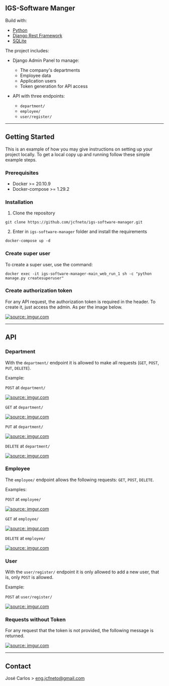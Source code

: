 ## IGS-Software Manger

Build with:

- [Python](https://www.python.org/)
- [Django Rest Framework](https://www.django-rest-framework.org/)
- [SQLite](https://www.sqlite.org/index.html)

The project includes:

- Django Admin Panel to manage:
   - The company's departments
   - Employee data
   - Application users
   - Token generation for API access


- API with three endpoints:
  - `department/`
  - `employee/`
  - `user/register/` 

---
## Getting Started

This is an example of how you may give instructions on setting up your project locally. 
To get a local copy up and running follow these simple example steps.

### Prerequisites

- Docker >= 20.10.9
- Docker-compose >= 1.29.2

### Installation

1. Clone the repository
```
git clone https://github.com/jcfneto/igs-software-manager.git
```

2. Enter in `igs-software-manager` folder and install the requirements
```
docker-compose up -d
```

### Create super user

To create a super user, use the command:

```
docker exec -it igs-software-manager-main_web_run_1 sh -c "python manage.py createsuperuser"
```

### Create authorization token

For any API request, the authorization token is required in the header. To create it, 
just access the admin. As per the image below.

<a href="https://imgur.com/7jWefWe"><img src="https://i.imgur.com/7jWefWe.png" title="source: imgur.com" /></a>

---

## API

### Department

With the `department/` endpoint it is allowed to make all requests (`GET`, `POST`, `PUT`, `DELETE`).

Example:

`POST` at `department/`

<a href="https://imgur.com/HO4zlDl"><img src="https://i.imgur.com/HO4zlDl.jpg" title="source: imgur.com" /></a>

`GET` at `department/`

<a href="https://imgur.com/gmpDuxO"><img src="https://i.imgur.com/gmpDuxO.jpg" title="source: imgur.com" /></a>

`PUT` at `department/`

<a href="https://imgur.com/YxOtXJ5"><img src="https://i.imgur.com/YxOtXJ5.jpg" title="source: imgur.com" /></a>

`DELETE` at `department/`

<a href="https://imgur.com/RykiIEw"><img src="https://i.imgur.com/RykiIEw.jpg" title="source: imgur.com" /></a>


### Employee

The `employee/` endpoint allows the following requests: `GET`, `POST`, `DELETE`.

Examples:

`POST` at `employee/`

<a href="https://imgur.com/yc5r895"><img src="https://i.imgur.com/yc5r895.jpg" title="source: imgur.com" /></a>

`GET` at `employee/`

<a href="https://imgur.com/Wma6HtO"><img src="https://i.imgur.com/Wma6HtO.jpg" title="source: imgur.com" /></a>

`DELETE` at `employee/`

<a href="https://imgur.com/TKvicf7"><img src="https://i.imgur.com/TKvicf7.jpg" title="source: imgur.com" /></a>

### User

With the `user/register/` endpoint it is only allowed to add a new user, that is, 
only `POST` is allowed.

Example:

`POST` at `user/register/`

<a href="https://imgur.com/0GdMgNC"><img src="https://i.imgur.com/0GdMgNC.jpg" title="source: imgur.com" /></a>

### Requests without Token

For any request that the token is not provided, the following message is returned.

<a href="https://imgur.com/T16PJaU"><img src="https://i.imgur.com/T16PJaU.jpg" title="source: imgur.com" /></a>

---
## Contact
José Carlos > eng.jcfneto@gmail.com
